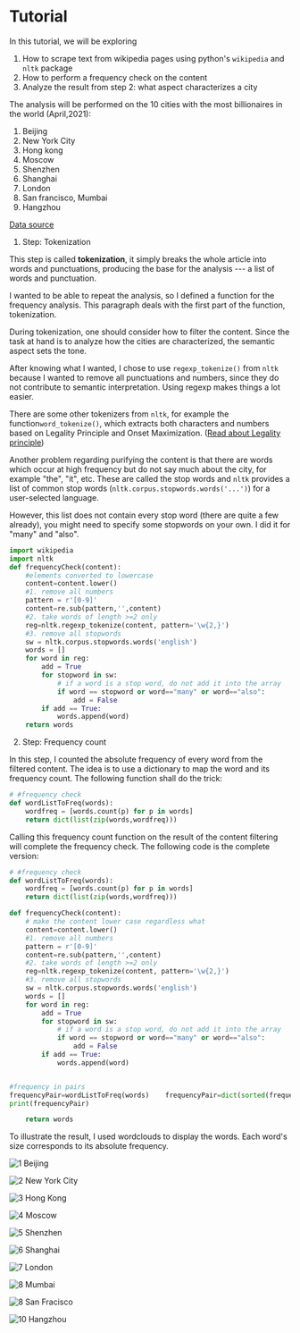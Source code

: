 # Tutorial

In this tutorial, we will be exploring 

1. How to scrape text from wikipedia pages using python's `wikipedia` and `nltk` package
2. How to perform a frequency check on the content
3. Analyze the result from step 2: what aspect characterizes a city



The analysis will be performed on the 10 cities with the most billionaires in the world (April,2021): 

1. Beijing
2. New York City
3. Hong kong
4. Moscow
5. Shenzhen
6. Shanghai
7. London
8. San francisco, Mumbai
9. Hangzhou

[Data source](https://www.forbes.com/sites/johnhyatt/2021/04/06/worlds-richest-cities-the-top-10-cities-billionaires-call-home/)



1. Step: Tokenization

This step is called **tokenization**, it simply breaks the whole article into words and punctuations, producing the base for the analysis --- a list of words and punctuation. 

I wanted to be able to repeat the analysis, so I defined a function for the frequency analysis. This paragraph deals with the first part of the function, tokenization.

During tokenization, one should consider how to filter the content. Since the task at hand is to analyze how the cities are characterized, the semantic aspect sets the tone. 

After knowing what I wanted, I chose to use `regexp_tokenize()` from `nltk` because I wanted to remove all punctuations and numbers, since they do not contribute to semantic interpretation. Using regexp makes things a lot easier.

There are some other tokenizers from `nltk`, for example the function`word_tokenize()`, which extracts both characters and numbers based on Legality Principle and Onset Maximization. ([Read about Legality principle](http://www.nltk.org/_modules/nltk/tokenize/legality_principle.html))

Another problem regarding purifying the content is that there are words which occur at high frequency but do not say much about the city, for example "the", "it", etc. These are called the stop words and `nltk` provides a list of common stop words (`nltk.corpus.stopwords.words('...')`) for a user-selected language. 

However, this list does not contain every stop word (there are quite a few already), you might need to specify some stopwords on your own. I did it for "many" and "also".

```python
import wikipedia
import nltk
def frequencyCheck(content):
    #elements converted to lowercase
    content=content.lower()
    #1. remove all numbers
    pattern = r'[0-9]'
    content=re.sub(pattern,'',content)
    #2. take words of length >=2 only
    reg=nltk.regexp_tokenize(content, pattern='\w{2,}')
    #3. remove all stopwords
    sw = nltk.corpus.stopwords.words('english')
    words = []
    for word in reg:
        add = True
        for stopword in sw:
            # if a word is a stop word, do not add it into the array
            if word == stopword or word=="many" or word=="also":
                add = False
        if add == True:
            words.append(word)
    return words

```

2. Step: Frequency count

In this step, I counted the absolute frequency of every word from the filtered content. The idea is to use a dictionary to map the word and its frequency count. The following function shall do the trick:

```python
# #frequency check
def wordListToFreq(words):
    wordfreq = [words.count(p) for p in words]
    return dict(list(zip(words,wordfreq)))
```

Calling this frequency count function on the result of the content filtering will complete the frequency check. 
The following code is the complete version:

```python
# #frequency check
def wordListToFreq(words):
    wordfreq = [words.count(p) for p in words]
    return dict(list(zip(words,wordfreq)))

def frequencyCheck(content):
    # make the content lower case regardless what
    content=content.lower()
    #1. remove all numbers
    pattern = r'[0-9]'
    content=re.sub(pattern,'',content)
    #2. take words of length >=2 only
    reg=nltk.regexp_tokenize(content, pattern='\w{2,}')
    #3. remove all stopwords
    sw = nltk.corpus.stopwords.words('english')
    words = []
    for word in reg:
        add = True
        for stopword in sw:
            # if a word is a stop word, do not add it into the array
            if word == stopword or word=="many" or word=="also":
                add = False
        if add == True:
            words.append(word)


#frequency in pairs
frequencyPair=wordListToFreq(words)    frequencyPair=dict(sorted(frequencyPair.items(), key=lambda kv: kv[1], reverse=True))
print(frequencyPair)

    return words

```

To illustrate the result, I used wordclouds to display the words. Each word's size corresponds to its absolute frequency.

![1 Beijing](https://github.com/yutongZhou421/scraping-tutorial/blob/main/wordclouds/1_beijing.jpg)

![2 New York City](https://github.com/yutongZhou421/scraping-tutorial/blob/main/wordclouds/2_nyc.jpg)

![3 Hong Kong](https://github.com/yutongZhou421/scraping-tutorial/blob/main/wordclouds/3_hongkong.jpg)

![4 Moscow](https://github.com/yutongZhou421/scraping-tutorial/blob/main/wordclouds/4_moscow.jpg)

![5 Shenzhen](https://github.com/yutongZhou421/scraping-tutorial/blob/main/wordclouds/5_shenzhen.jpg)

![6 Shanghai](https://github.com/yutongZhou421/scraping-tutorial/blob/main/wordclouds/6_shanghai.jpg)

![7 London](https://github.com/yutongZhou421/scraping-tutorial/blob/main/wordclouds/7_london.jpg)

![8 Mumbai](https://github.com/yutongZhou421/scraping-tutorial/blob/main/wordclouds/8_Mumbai.jpg)

![8 San Fracisco](https://github.com/yutongZhou421/scraping-tutorial/blob/main/wordclouds/8_San_Fracisco.jpg)

![10 Hangzhou](https://github.com/yutongZhou421/scraping-tutorial/blob/main/wordclouds/10_hangzhou.jpg)


